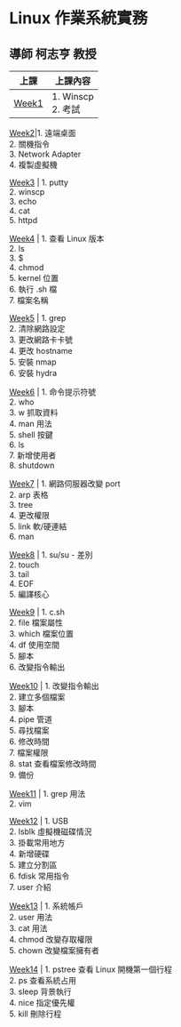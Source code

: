 # Linux 作業系統實務

## 導師 柯志亨 教授

上課 | 上課內容
----|----
[Week1](https://github.com/yucing/linux/blob/main/week/week1.md)|1. Winscp <br> 2. 考試

[Week2](https://github.com/yucing/linux/blob/main/week/week2.md)|1. 遠端桌面 <br> 2. 關機指令 <br> 3. Network Adapter <br> 4. 複製虛擬機

[Week3](https://github.com/yucing/linux/blob/main/week/week3.md) | 1. putty <br> 2. winscp <br> 3. echo <br> 4. cat <br> 5. httpd

[Week4](https://github.com/yucing/linux/blob/main/week/week4.md) | 1. 查看 Linux 版本 <br> 2. ls <br> 3. $ <br> 4. chmod <br> 5. kernel 位置 <br> 6. 執行 .sh 檔 <br> 7. 檔案名稱

[Week5](https://github.com/yucing/linux/blob/main/week/week5.md) | 1. grep <br> 2. 清除網路設定 <br> 3. 更改網路卡卡號 <br> 4. 更改 hostname <br> 5. 安裝 nmap <br> 6. 安裝 hydra

[Week6](https://github.com/yucing/linux/blob/main/week/week6.md) | 1. 命令提示符號 <br> 2. who <br> 3. w 抓取資料 <br> 4. man 用法 <br> 5. shell 按鍵 <br> 6. ls <br> 7. 新增使用者 <br> 8. shutdown

[Week7](https://github.com/yucing/linux/blob/main/week/week7.md) | 1. 網路伺服器改變 port <br> 2. arp 表格 <br> 3. tree <br> 4. 更改權限 <br> 5. link 軟/硬連結 <br> 6. man

[Week8](https://github.com/yucing/linux/blob/main/week/week8.md) | 1. su/su - 差別 <br> 2. touch <br> 3. tail <br> 4. EOF <br> 5. 編譯核心

[Week9](https://github.com/yucing/linux/blob/main/week/week9.md) | 1. c.sh <br> 2. file 檔案屬性 <br> 3. which 檔案位置 <br> 4. df 使用空間 <br> 5. 腳本 <br> 6. 改變指令輸出

[Week10](https://github.com/yucing/linux/blob/main/week/week10.md) | 1. 改變指令輸出 <br> 2. 建立多個檔案 <br> 3. 腳本 <br> 4. pipe 管道 <br> 5. 尋找檔案 <br> 6. 修改時間 <br> 7. 檔案權限  <br> 8.  stat 查看檔案修改時間 <br> 9. 備份 

[Week11](https://github.com/yucing/linux/blob/main/week/week11.md) | 1. grep 用法 <br> 2. vim 

[Week12](https://github.com/yucing/linux/blob/main/week/week12.md) | 1. USB <br> 2. lsblk 虛擬機磁碟情況 <br> 3. 掛載常用地方 <br> 4. 新增硬碟 <br> 5. 建立分割區 <br> 6. fdisk 常用指令 <br> 7. user 介紹

[Week13](https://github.com/yucing/linux/blob/main/week/week13.md) | 1. 系統帳戶 <br> 2. user 用法 <br> 3. cat 用法 <br> 4. chmod 改變存取權限 <br> 5. chown 改變檔案擁有者

[Week14](https://github.com/yucing/linux/blob/main/week/week14.md) | 1. pstree 查看 Linux 開機第一個行程 <br> 2. ps 查看系統占用 <br> 3. sleep 背景執行 <br> 4. nice 指定優先權 <br> 5. kill 刪除行程